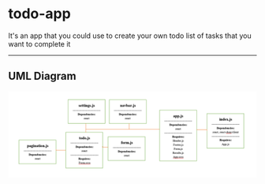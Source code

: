 # todo-app

It's an app that you could use to create your own todo list of tasks that you want to complete it

***

## UML Diagram

![](./Screenshot_31.png)